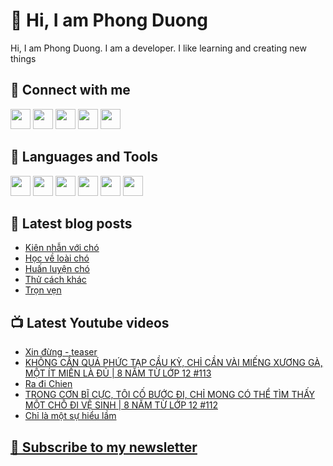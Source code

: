 # 👋 Hi, I am Phong Duong

Hi, I am Phong Duong. I am a developer. I like learning and creating new things

## 🔗 Connect with me
[<img height="32" width="32" src="https://cdn.jsdelivr.net/npm/simple-icons@v3/icons/youtube.svg" />](https://www.youtube.com/channel/UCXykqt3V2-9bYXKWZRcH0rA)
[<img height="32" width="32" src="https://cdn.jsdelivr.net/npm/simple-icons@v3/icons/instagram.svg" />](https://www.instagram.com/phongduonglh)
[<img height="32" width="32" src="https://cdn.jsdelivr.net/npm/simple-icons@v3/icons/twitter.svg" />](https://twitter.com/phongduonglh)
[<img height="32" width="32" src="https://cdn.jsdelivr.net/npm/simple-icons@v3/icons/facebook.svg" />](https://www.facebook.com/phongduonglh)
[<img height="32" width="32" src="https://cdn.jsdelivr.net/npm/simple-icons@v3/icons/linkedin.svg" />](https://www.linkedin.com/in/phongduonglh)

## 🧰 Languages and Tools

[<img height="32" width="32" src="https://cdn.jsdelivr.net/npm/simple-icons@v3/icons/javascript.svg" />](javascript)
[<img height="32" width="32" src="https://cdn.jsdelivr.net/npm/simple-icons@v3/icons/html5.svg" />](html5)
[<img height="32" width="32" src="https://cdn.jsdelivr.net/npm/simple-icons@v3/icons/css3.svg" />](css3)
[<img height="32" width="32" src="https://cdn.jsdelivr.net/npm/simple-icons@v3/icons/node-dot-js.svg" />](nodejs)
[<img height="32" width="32" src="https://cdn.jsdelivr.net/npm/simple-icons@v3/icons/react.svg" />](react)
[<img height="32" width="32" src="https://cdn.jsdelivr.net/npm/simple-icons@v3/icons/vue-dot-js.svg" />](vue)

## 📝 Latest blog posts

<!-- BLOG-POST-LIST:START -->
- [Kiên nhẫn với chó](https://phongduong.dev/blog/2021/08/kien-nhan-voi-cho/)
- [Học về loài chó](https://phongduong.dev/blog/2021/08/hoc-ve-loai-cho/)
- [Huấn luyện chó](https://phongduong.dev/blog/2021/08/huan-luyen-cho/)
- [Thử cách khác](https://phongduong.dev/blog/2021/08/thu-cach-khac/)
- [Trọn vẹn](https://phongduong.dev/blog/2021/08/tron-ven/)
<!-- BLOG-POST-LIST:END -->

## 📺 Latest Youtube videos

<!-- YOUTUBE-VIDEO-LIST:START -->
- [Xin đừng - teaser](https://www.youtube.com/watch?v=mqvmuTpypRc)
- [KHÔNG CẦN QUÁ PHỨC TẠP CẦU KỲ, CHỈ CẦN VÀI MIẾNG XƯƠNG GÀ, MỘT ÍT MIẾN LÀ ĐỦ | 8 NĂM TỪ LỚP 12 #113](https://www.youtube.com/watch?v=FcfQibx6l0E)
- [Ra đi Chien](https://www.youtube.com/watch?v=8wmcCUPwCco)
- [TRONG CƠN BĨ CỰC, TÔI CỐ BƯỚC ĐI, CHỈ MONG CÓ THỂ TÌM THẤY MỘT CHỖ ĐI VỆ SINH | 8 NĂM TỪ LỚP 12 #112](https://www.youtube.com/watch?v=mbXAm5PBTTE)
- [Chỉ là một sự hiểu lầm](https://www.youtube.com/watch?v=7Bbm7N4VDBc)
<!-- YOUTUBE-VIDEO-LIST:END -->

## [💌 Subscribe to my newsletter](https://koogio.substack.com/)
